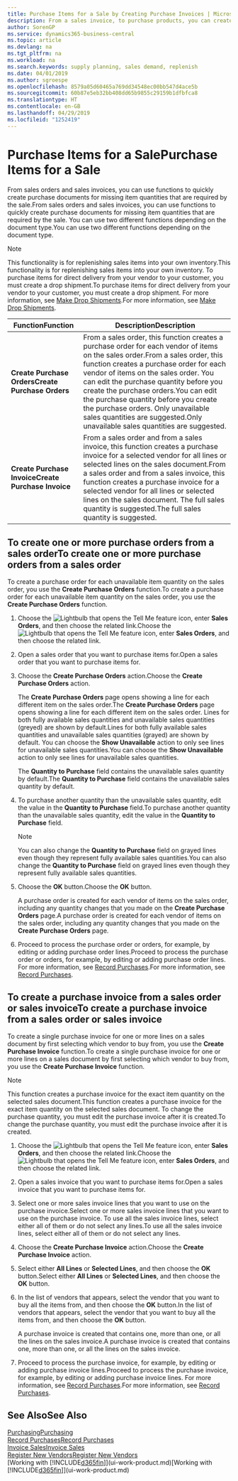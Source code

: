 ```yaml
---
title: Purchase Items for a Sale by Creating Purchase Invoices | Microsoft Docs
description: From a sales invoice, to purchase products, you can create a purchase invoice for a vendor or supplier.
author: SorenGP
ms.service: dynamics365-business-central
ms.topic: article
ms.devlang: na
ms.tgt_pltfrm: na
ms.workload: na
ms.search.keywords: supply planning, sales demand, replenish
ms.date: 04/01/2019
ms.author: sgroespe
ms.openlocfilehash: 8579a05d60465a769dd34548ec00bb547d4ace5b
ms.sourcegitcommit: 60b87e5eb32bb408dd65b9855c29159b1dfbfca8
ms.translationtype: HT
ms.contentlocale: en-GB
ms.lasthandoff: 04/29/2019
ms.locfileid: "1252419"
---
```

# <a name="purchase-items-for-a-sale"></a><span data-ttu-id="935c4-103">Purchase Items for a Sale</span><span class="sxs-lookup"><span data-stu-id="935c4-103">Purchase Items for a Sale</span></span>
<span data-ttu-id="935c4-104">From sales orders and sales invoices, you can use functions to quickly create purchase documents for missing item quantities that are required by the sale.</span><span class="sxs-lookup"><span data-stu-id="935c4-104">From sales orders and sales invoices, you can use functions to quickly create purchase documents for missing item quantities that are required by the sale.</span></span> <span data-ttu-id="935c4-105">You can use two different functions depending on the document type.</span><span class="sxs-lookup"><span data-stu-id="935c4-105">You can use two different functions depending on the document type.</span></span>

> [!Note]
> <span data-ttu-id="935c4-106">This functionality is for replenishing sales items into your own inventory.</span><span class="sxs-lookup"><span data-stu-id="935c4-106">This functionality is for replenishing sales items into your own inventory.</span></span> <span data-ttu-id="935c4-107">To purchase items for direct delivery from your vendor to your customer, you must create a drop shipment.</span><span class="sxs-lookup"><span data-stu-id="935c4-107">To purchase items for direct delivery from your vendor to your customer, you must create a drop shipment.</span></span> <span data-ttu-id="935c4-108">For more information, see [Make Drop Shipments](sales-how-drop-shipment.md).</span><span class="sxs-lookup"><span data-stu-id="935c4-108">For more information, see [Make Drop Shipments](sales-how-drop-shipment.md).</span></span>   

|<span data-ttu-id="935c4-109">Function</span><span class="sxs-lookup"><span data-stu-id="935c4-109">Function</span></span>|<span data-ttu-id="935c4-110">Description</span><span class="sxs-lookup"><span data-stu-id="935c4-110">Description</span></span>|
|--------|-----------|
|<span data-ttu-id="935c4-111">**Create Purchase Orders**</span><span class="sxs-lookup"><span data-stu-id="935c4-111">**Create Purchase Orders**</span></span>|<span data-ttu-id="935c4-112">From a sales order, this function creates a purchase order for each vendor of items on the sales order.</span><span class="sxs-lookup"><span data-stu-id="935c4-112">From a sales order, this function creates a purchase order for each vendor of items on the sales order.</span></span> <span data-ttu-id="935c4-113">You can edit the purchase quantity before you create the purchase orders.</span><span class="sxs-lookup"><span data-stu-id="935c4-113">You can edit the purchase quantity before you create the purchase orders.</span></span> <span data-ttu-id="935c4-114">Only unavailable sales quantities are suggested.</span><span class="sxs-lookup"><span data-stu-id="935c4-114">Only unavailable sales quantities are suggested.</span></span>
|<span data-ttu-id="935c4-115">**Create Purchase Invoice**</span><span class="sxs-lookup"><span data-stu-id="935c4-115">**Create Purchase Invoice**</span></span>|<span data-ttu-id="935c4-116">From a sales order and from a sales invoice, this function creates a purchase invoice for a selected vendor for all lines or selected lines on the sales document.</span><span class="sxs-lookup"><span data-stu-id="935c4-116">From a sales order and from a sales invoice, this function creates a purchase invoice for a selected vendor for all lines or selected lines on the sales document.</span></span> <span data-ttu-id="935c4-117">The full sales quantity is suggested.</span><span class="sxs-lookup"><span data-stu-id="935c4-117">The full sales quantity is suggested.</span></span>|

## <a name="to-create-one-or-more-purchase-orders-from-a-sales-order"></a><span data-ttu-id="935c4-118">To create one or more purchase orders from a sales order</span><span class="sxs-lookup"><span data-stu-id="935c4-118">To create one or more purchase orders from a sales order</span></span>
<span data-ttu-id="935c4-119">To create a purchase order for each unavailable item quantity on the sales order, you use the **Create Purchase Orders** function.</span><span class="sxs-lookup"><span data-stu-id="935c4-119">To create a purchase order for each unavailable item quantity on the sales order, you use the **Create Purchase Orders** function.</span></span>

1. <span data-ttu-id="935c4-120">Choose the ![Lightbulb that opens the Tell Me feature](media/ui-search/search_small.png "Tell me what you want to do") icon, enter **Sales Orders**, and then choose the related link.</span><span class="sxs-lookup"><span data-stu-id="935c4-120">Choose the ![Lightbulb that opens the Tell Me feature](media/ui-search/search_small.png "Tell me what you want to do") icon, enter **Sales Orders**, and then choose the related link.</span></span>
2. <span data-ttu-id="935c4-121">Open a sales order that you want to purchase items for.</span><span class="sxs-lookup"><span data-stu-id="935c4-121">Open a sales order that you want to purchase items for.</span></span>
3. <span data-ttu-id="935c4-122">Choose the **Create Purchase Orders** action.</span><span class="sxs-lookup"><span data-stu-id="935c4-122">Choose the **Create Purchase Orders** action.</span></span>

    <span data-ttu-id="935c4-123">The **Create Purchase Orders** page opens showing a line for each different item on the sales order.</span><span class="sxs-lookup"><span data-stu-id="935c4-123">The **Create Purchase Orders** page opens showing a line for each different item on the sales order.</span></span> <span data-ttu-id="935c4-124">Lines for both fully available sales quantities and unavailable sales quantities (greyed) are shown by default.</span><span class="sxs-lookup"><span data-stu-id="935c4-124">Lines for both fully available sales quantities and unavailable sales quantities (grayed) are shown by default.</span></span> <span data-ttu-id="935c4-125">You can choose the **Show Unavailable** action to only see lines for unavailable sales quantities.</span><span class="sxs-lookup"><span data-stu-id="935c4-125">You can choose the **Show Unavailable** action to only see lines for unavailable sales quantities.</span></span>

    <span data-ttu-id="935c4-126">The **Quantity to Purchase** field contains the unavailable sales quantity by default.</span><span class="sxs-lookup"><span data-stu-id="935c4-126">The **Quantity to Purchase** field contains the unavailable sales quantity by default.</span></span>
4. <span data-ttu-id="935c4-127">To purchase another quantity than the unavailable sales quantity, edit the value in the **Quantity to Purchase** field.</span><span class="sxs-lookup"><span data-stu-id="935c4-127">To purchase another quantity than the unavailable sales quantity, edit the value in the **Quantity to Purchase** field.</span></span>

    > [!NOTE]  
    >   <span data-ttu-id="935c4-128">You can also change the **Quantity to Purchase** field on grayed lines even though they represent fully available sales quantities.</span><span class="sxs-lookup"><span data-stu-id="935c4-128">You can also change the **Quantity to Purchase** field on grayed lines even though they represent fully available sales quantities.</span></span>
5. <span data-ttu-id="935c4-129">Choose the **OK** button.</span><span class="sxs-lookup"><span data-stu-id="935c4-129">Choose the **OK** button.</span></span>

    <span data-ttu-id="935c4-130">A purchase order is created for each vendor of items on the sales order, including any quantity changes that you made on the **Create Purchase Orders** page.</span><span class="sxs-lookup"><span data-stu-id="935c4-130">A purchase order is created for each vendor of items on the sales order, including any quantity changes that you made on the **Create Purchase Orders** page.</span></span>
7. <span data-ttu-id="935c4-131">Proceed to process the purchase order or orders, for example, by editing or adding purchase order lines.</span><span class="sxs-lookup"><span data-stu-id="935c4-131">Proceed to process the purchase order or orders, for example, by editing or adding purchase order lines.</span></span> <span data-ttu-id="935c4-132">For more information, see [Record Purchases](purchasing-how-record-purchases.md).</span><span class="sxs-lookup"><span data-stu-id="935c4-132">For more information, see [Record Purchases](purchasing-how-record-purchases.md).</span></span>


## <a name="to-create-a-purchase-invoice-from-a-sales-order-or-sales-invoice"></a><span data-ttu-id="935c4-133">To create a purchase invoice from a sales order or sales invoice</span><span class="sxs-lookup"><span data-stu-id="935c4-133">To create a purchase invoice from a sales order or sales invoice</span></span>
<span data-ttu-id="935c4-134">To create a single purchase invoice for one or more lines on a sales document by first selecting which vendor to buy from, you use the **Create Purchase Invoice** function.</span><span class="sxs-lookup"><span data-stu-id="935c4-134">To create a single purchase invoice for one or more lines on a sales document by first selecting which vendor to buy from, you use the **Create Purchase Invoice** function.</span></span>

> [!NOTE]  
>   <span data-ttu-id="935c4-135">This function creates a purchase invoice for the exact item quantity on the selected sales document.</span><span class="sxs-lookup"><span data-stu-id="935c4-135">This function creates a purchase invoice for the exact item quantity on the selected sales document.</span></span> <span data-ttu-id="935c4-136">To change the purchase quantity, you must edit the purchase invoice after it is created.</span><span class="sxs-lookup"><span data-stu-id="935c4-136">To change the purchase quantity, you must edit the purchase invoice after it is created.</span></span>  

1. <span data-ttu-id="935c4-137">Choose the ![Lightbulb that opens the Tell Me feature](media/ui-search/search_small.png "Tell me what you want to do") icon, enter **Sales Orders**, and then choose the related link.</span><span class="sxs-lookup"><span data-stu-id="935c4-137">Choose the ![Lightbulb that opens the Tell Me feature](media/ui-search/search_small.png "Tell me what you want to do") icon, enter **Sales Orders**, and then choose the related link.</span></span>
2. <span data-ttu-id="935c4-138">Open a sales invoice that you want to purchase items for.</span><span class="sxs-lookup"><span data-stu-id="935c4-138">Open a sales invoice that you want to purchase items for.</span></span>
3. <span data-ttu-id="935c4-139">Select one or more sales invoice lines that you want to use on the purchase invoice.</span><span class="sxs-lookup"><span data-stu-id="935c4-139">Select one or more sales invoice lines that you want to use on the purchase invoice.</span></span> <span data-ttu-id="935c4-140">To use all the sales invoice lines, select either all of them or do not select any lines.</span><span class="sxs-lookup"><span data-stu-id="935c4-140">To use all the sales invoice lines, select either all of them or do not select any lines.</span></span>
4. <span data-ttu-id="935c4-141">Choose the **Create Purchase Invoice** action.</span><span class="sxs-lookup"><span data-stu-id="935c4-141">Choose the **Create Purchase Invoice** action.</span></span>
5. <span data-ttu-id="935c4-142">Select either **All Lines** or **Selected Lines**, and then choose the **OK** button.</span><span class="sxs-lookup"><span data-stu-id="935c4-142">Select either **All Lines** or **Selected Lines**, and then choose the **OK** button.</span></span>  
6. <span data-ttu-id="935c4-143">In the list of vendors that appears, select the vendor that you want to buy all the items from, and then choose the **OK** button.</span><span class="sxs-lookup"><span data-stu-id="935c4-143">In the list of vendors that appears, select the vendor that you want to buy all the items from, and then choose the **OK** button.</span></span>

    <span data-ttu-id="935c4-144">A purchase invoice is created that contains one, more than one, or all the lines on the sales invoice.</span><span class="sxs-lookup"><span data-stu-id="935c4-144">A purchase invoice is created that contains one, more than one, or all the lines on the sales invoice.</span></span>
7. <span data-ttu-id="935c4-145">Proceed to process the purchase invoice, for example, by editing or adding purchase invoice lines.</span><span class="sxs-lookup"><span data-stu-id="935c4-145">Proceed to process the purchase invoice, for example, by editing or adding purchase invoice lines.</span></span> <span data-ttu-id="935c4-146">For more information, see [Record Purchases](purchasing-how-record-purchases.md).</span><span class="sxs-lookup"><span data-stu-id="935c4-146">For more information, see [Record Purchases](purchasing-how-record-purchases.md).</span></span>

## <a name="see-also"></a><span data-ttu-id="935c4-147">See Also</span><span class="sxs-lookup"><span data-stu-id="935c4-147">See Also</span></span>
[<span data-ttu-id="935c4-148">Purchasing</span><span class="sxs-lookup"><span data-stu-id="935c4-148">Purchasing</span></span>](purchasing-manage-purchasing.md)  
[<span data-ttu-id="935c4-149">Record Purchases</span><span class="sxs-lookup"><span data-stu-id="935c4-149">Record Purchases</span></span>](purchasing-how-record-purchases.md)  
[<span data-ttu-id="935c4-150">Invoice Sales</span><span class="sxs-lookup"><span data-stu-id="935c4-150">Invoice Sales</span></span>](sales-how-invoice-sales.md)  
[<span data-ttu-id="935c4-151">Register New Vendors</span><span class="sxs-lookup"><span data-stu-id="935c4-151">Register New Vendors</span></span>](purchasing-how-register-new-vendors.md)  
<span data-ttu-id="935c4-152">[Working with [!INCLUDE[d365fin](includes/d365fin_md.md)]](ui-work-product.md)</span><span class="sxs-lookup"><span data-stu-id="935c4-152">[Working with [!INCLUDE[d365fin](includes/d365fin_md.md)]](ui-work-product.md)</span></span>
